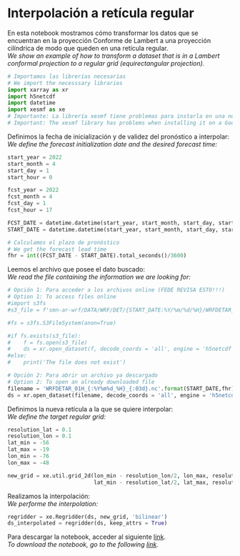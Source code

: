 # Interpolación a retícula regular

En esta notebook mostramos cómo transformar los datos que se encuentran en la proyección Conforme de Lambert a una proyección cilíndrica de modo que queden en una retícula regular.<br />
*We  show an example of how to transform a dataset that is in a Lambert conformal projection to a regular grid (equirectangular projection).*


```python
# Importamos las librerías necesarias
# We import the necesssary libraries
import xarray as xr
import h5netcdf
import datetime
import xesmf as xe 
# Importante: La librería xesmf tiene problemas para instarla en una notebook de Google Colab 
# Important: The xesmf library has problems when installing it on a Google Colab notebook.
```

Definimos la fecha de inicialización y de validez del pronóstico a interpolar:<br />
*We define the forecast initialization date and the desired forecast time:*



```python
start_year = 2022
start_month = 4
start_day = 1
start_hour = 0

fcst_year = 2022
fcst_month = 4
fcst_day = 1
fcst_hour = 17

FCST_DATE = datetime.datetime(start_year, start_month, start_day, start_hour)
START_DATE = datetime.datetime(start_year, start_month, start_day, start_hour)

# Calculamos el plazo de pronóstico
# We get the forecast lead time
fhr = int((FCST_DATE - START_DATE).total_seconds()/3600)
```

Leemos el archivo que posee el dato buscado:<br />
*We read the file containing the information we are looking for:*


```python
# Opción 1: Para acceder a los archivos online (FEDE REVISA ESTO!!!)
# Option 1: To access files online
#import s3fs
#s3_file = f'smn-ar-wrf/DATA/WRF/DET/{START_DATE:%Y/%m/%d/%H}/WRFDETAR_01H_{START_DATE:%Y%m%d_%H}_{leadtime:03d}.nc'

#fs = s3fs.S3FileSystem(anon=True)

#if fs.exists(s3_file):
#    f = fs.open(s3_file)
#    ds = xr.open_dataset(f, decode_coords = 'all', engine = 'h5netcdf')
#else:
#    print('The file does not exist')

# Opción 2: Para abrir un archivo ya descargado
# Option 2: To open an already downloaded file
filename = 'WRFDETAR_01H_{:%Y%m%d_%H}_{:03d}.nc'.format(START_DATE,fhr)
ds = xr.open_dataset(filename, decode_coords = 'all', engine = 'h5netcdf')
```

Definimos la nueva retícula a la que se quiere interpolar:<br />
*We define the target regular grid:*


```python
resolution_lat = 0.1
resolution_lon = 0.1
lat_min = -56
lat_max = -19
lon_min = -76
lon_max = -48

new_grid = xe.util.grid_2d(lon_min - resolution_lon/2, lon_max, resolution_lon, 
                           lat_min - resolution_lat/2, lat_max, resolution_lat)

```

Realizamos la interpolación:<br />
*We performe the interpolation:*


```python
regridder = xe.Regridder(ds, new_grid, 'bilinear')
ds_interpolated = regridder(ds, keep_attrs = True)
```
Para descargar la notebook, acceder al siguiente [link](../notebooks/Regrid_bilingue.ipynb). <br />
*To download the notebook, go to the following [link](../notebooks/Regrid_bilingue.ipynb).*
